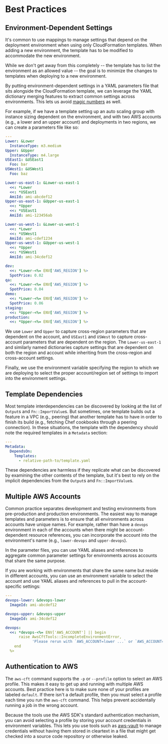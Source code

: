 # Best Practices

## Environment-Dependent Settings

It's common to use mappings to manage settings that depend on the deployment environment when using only
CloudFormation templates. When adding a new environment, the template has to be modified to accommodate the
new environment.

While we don't get away from this completely -- the template has to list the environment as an allowed
value -- the goal is to minimize the changes to templates when deploying to a new environment.

By putting environment-dependent settings in a YAML parameters file that sits alongside the CloudFormation
template, we can leverage the YAML dictionary merging features to extract common settings across environments.
This lets us avoid
[magic numbers](<https://en.wikipedia.org/wiki/Magic_number_(programming)#Unnamed_numerical_constants>)
as well.

For example, if we have a template setting up an auto scaling group with instance sizing dependent on
the environment, and with two AWS accounts (e.g., a lower and an upper account) and deployments in two
regions, we can create a parameters file like so:

```yaml
---
Lower: &Lower
  InstanceType: m3.medium
Upper: &Upper
  InstanceType: m4.large
USEast1: &USEast1
  Foo: bar
USWest1: &USWest1
  Foo: baz

Lower-us-east-1: &Lower-us-east-1
  <<: *Lower
  <<: *USEast1
  AmiId: ami-abcdef12
Upper-us-east-1: &Upper-us-east-1
  <<: *Upper
  <<: *USEast1
  AmiId: ami-123456ab

Lower-us-west-1: &Lower-us-west-1
  <<: *Lower
  <<: *USWest1
  AmiId: ami-cdef1234
Upper-us-west-1: &Upper-us-west-1
  <<: *Upper
  <<: *USWest1
  AmiId: ami-34cdef12

dev:
  <<: *Lower-<%= ENV['AWS_REGION'] %>
  SpotPrice: 0.02
qa:
  <<: *Lower-<%= ENV['AWS_REGION'] %>
  SpotPrice: 0.04
demo:
  <<: *Lower-<%= ENV['AWS_REGION'] %>
  SpotPrice: 0.06
staging:
  <<: *Upper-<%= ENV['AWS_REGION'] %>
production:
  <<: *Upper-<%= ENV['AWS_REGION'] %>
```

We use `Lower` and `Upper` to capture cross-region parameters that are dependent on the account, and
`USEast1` and `USWest` to capture cross-account parameters that are dependent on the region. The
`Lower-us-east-1` and similarly named dictionaries capture settings that are dependent on both the region
and account while inheriting from the cross-region and cross-account settings.

Finally, we use the environment variable specifying the region to which we are deploying to select the
proper account/region set of settings to import into the environment settings.

## Template Dependencies

Most template interdependencies can be discovered by looking at the list of `Output`s and `Fn::ImportValue`s.
But sometimes, one template builds out a feature in a VPC (e.g., peering) that another template has to have
in order to finish its build (e.g., fetching Chef cookbooks through a peering connection). In these
situations, the template with the dependency should note the required templates in a `Metadata` section:

```yaml
---
Metadata:
  DependsOn:
    Templates:
      - relative-path-to/template.yaml
```

These dependencies are harmless if they replicate what can be discovered by examining the other contents of
the template, but it's best to rely on the implicit dependencies from the `Output`s and `Fn::ImportValue`s.

## Multiple AWS Accounts

Common practice separates development and testing environments from pre-production and
production environments. The easiest way to manage templates and parameters is to ensure that
all environments across accounts have unique names. For example, rather than have a
`devops` environment in each of the accounts when there might be account-dependent
resource references, you can incorporate the account into the environment's name
(e.g., `lower-devops` and `upper-devops`).

In the parameter files, you can use YAML aliases and references to aggregate common
parameter settings for environments across accounts that share the same purpose.

If you are working with environments that share the same name but reside in different
accounts, you can use an environment variable to select the account and use YAML aliases
and references to pull in the account-specific settings:

```yaml
---
devops-lower: &devops-lower
  ImageId: ami-abcdef12

devops-upper: &devops-upper
  ImageId: ami-34cdef12

devops:
  <<: *devops-<%= ENV['AWS_ACCOUNT'] || begin
      raise AwsCftTools::IncompleteEnvironmentError,
            'Please rerun with `AWS_ACCOUNT=lower ...` or `AWS_ACCOUNT=upper ...`'
    end
  %>
```

## Authentication to AWS

The `aws-cft` command supports the `-p` or `--profile` option to select an AWS profile. This makes
it easy to get up and running with multiple AWS accounts. Best practice here is to make sure none
of your profiles are labeled `default`. If there isn't a default profile, then you must select a
profile each time you run the `aws-cft` command. This helps prevent accidentally running a job in
the wrong account.

Because the tools use the AWS SDK's standard authentication mechanism, you can avoid selecting a
profile by storing your account credentials in environment variables. This lets you use tools such
as [aws-vault](https://github.com/99designs/aws-vault) to manage credentials without having them
stored in cleartext in a file that might get checked into a source code repository or otherwise
leaked.
